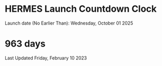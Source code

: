 # HERMES Launch Countdown Clock

Launch date (No Earlier Than): Wednesday, October 01 2025
# 963 days

Last Updated Friday, February 10 2023